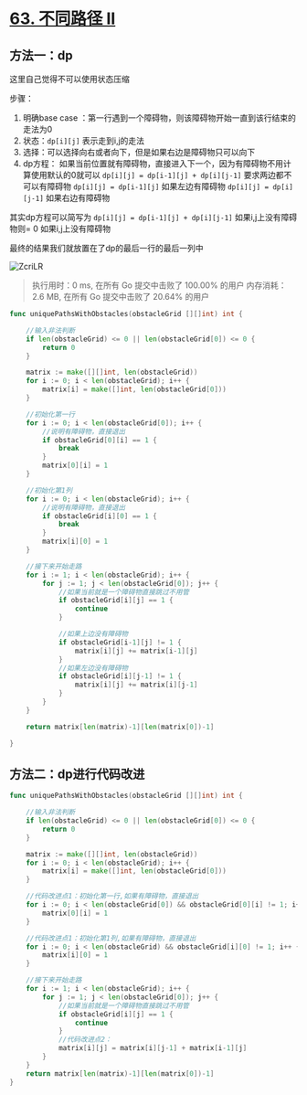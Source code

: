 # [63. 不同路径 II](https://leetcode-cn.com/problems/unique-paths-ii/)

## 方法一：dp


这里自己觉得不可以使用状态压缩

步骤：
1. 明确base case ：第一行遇到一个障碍物，则该障碍物开始一直到该行结束的走法为0
2. 状态：`dp[i][j]` 表示走到i,j的走法
3. 选择：可以选择向右或者向下，但是如果右边是障碍物只可以向下
4. dp方程：
      如果当前位置就有障碍物，直接进入下一个，因为有障碍物不用计算使用默认的0就可以
      `dp[i][j] = dp[i-1][j] + dp[i][j-1]` 要求两边都不可以有障碍物
      `dp[i][j] = dp[i-1][j]` 如果左边有障碍物
      `dp[i][j] = dp[i][j-1]` 如果右边有障碍物

其实dp方程可以简写为
   `dp[i][j] = dp[i-1][j] + dp[i][j-1]` 如果i,j上没有障碍物则= 0 如果i,j上没有障碍物

最终的结果我们就放置在了dp的最后一行的最后一列中

![ZcriLR](https://cdn.jsdelivr.net/gh/sivanWu0222/ImageHosting@master/uPic/ZcriLR.png)

> 执行用时：0 ms, 在所有 Go 提交中击败了 100.00% 的用户
> 		内存消耗：2.6 MB, 在所有 Go 提交中击败了 20.64% 的用户



```go
func uniquePathsWithObstacles(obstacleGrid [][]int) int {

	//输入非法判断
	if len(obstacleGrid) <= 0 || len(obstacleGrid[0]) <= 0 {
		return 0
	}

	matrix := make([][]int, len(obstacleGrid))
	for i := 0; i < len(obstacleGrid); i++ {
		matrix[i] = make([]int, len(obstacleGrid[0]))
	}

	//初始化第一行
	for i := 0; i < len(obstacleGrid[0]); i++ {
		//说明有障碍物，直接退出
		if obstacleGrid[0][i] == 1 {
			break
		}
		matrix[0][i] = 1
	}

	//初始化第1列
	for i := 0; i < len(obstacleGrid); i++ {
		//说明有障碍物，直接退出
		if obstacleGrid[i][0] == 1 {
			break
		}
		matrix[i][0] = 1
	}

	//接下来开始走路
	for i := 1; i < len(obstacleGrid); i++ {
		for j := 1; j < len(obstacleGrid[0]); j++ {
			//如果当前就是一个障碍物直接跳过不用管
			if obstacleGrid[i][j] == 1 {
				continue
			}

			//如果上边没有障碍物
			if obstacleGrid[i-1][j] != 1 {
				matrix[i][j] += matrix[i-1][j]
			}
			//如果左边没有障碍物
			if obstacleGrid[i][j-1] != 1 {
				matrix[i][j] += matrix[i][j-1]
			}
		}
	}

	return matrix[len(matrix)-1][len(matrix[0])-1]

}


```

## 方法二：dp进行代码改进

```go
func uniquePathsWithObstacles(obstacleGrid [][]int) int {

	//输入非法判断
	if len(obstacleGrid) <= 0 || len(obstacleGrid[0]) <= 0 {
		return 0
	}

	matrix := make([][]int, len(obstacleGrid))
	for i := 0; i < len(obstacleGrid); i++ {
		matrix[i] = make([]int, len(obstacleGrid[0]))
	}

	//代码改进点1：初始化第一行,如果有障碍物，直接退出
	for i := 0; i < len(obstacleGrid[0]) && obstacleGrid[0][i] != 1; i++ {
		matrix[0][i] = 1
	}

	//代码改进点1：初始化第1列,如果有障碍物，直接退出
	for i := 0; i < len(obstacleGrid) && obstacleGrid[i][0] != 1; i++ {
		matrix[i][0] = 1
	}

	//接下来开始走路
	for i := 1; i < len(obstacleGrid); i++ {
		for j := 1; j < len(obstacleGrid[0]); j++ {
			//如果当前就是一个障碍物直接跳过不用管
			if obstacleGrid[i][j] == 1 {
				continue
			}
			//代码改进点2：
			matrix[i][j] = matrix[i][j-1] + matrix[i-1][j]
		}
	}
	return matrix[len(matrix)-1][len(matrix[0])-1]
}

```

